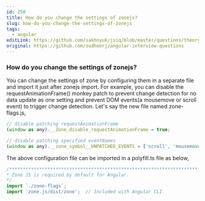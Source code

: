 ```yaml
---
id: 250
title: How do you change the settings of zonejs?
slug: how-do-you-change-the-settings-of-zonejs
tags:
  - angular
editLink: https://github.com/sakhnyuk/jsiq/blob/master/questions/theory/angular/250.md
original: https://github.com/sudheerj/angular-interview-questions
---
```


### How do you change the settings of zonejs?

You can change the settings of zone by configuring them in a separate file and import it just after zonejs import. For example, you can disable the requestAnimationFrame() monkey patch to prevent change detection for no data update as one setting and prevent DOM events(a mousemove or scroll event) to trigger change detection. Let's say the new file named zone-flags.js,

```js
// disable patching requestAnimationFrame
(window as any).__Zone_disable_requestAnimationFrame = true;

// disable patching specified eventNames
(window as any).__zone_symbol__UNPATCHED_EVENTS = ['scroll', 'mousemove'];
```

The above configuration file can be imported in a polyfill.ts file as below,

```js
/***************************************************************************************************
* Zone JS is required by default for Angular.
*/
import `./zone-flags`;
import 'zone.js/dist/zone';  // Included with Angular CLI.
```